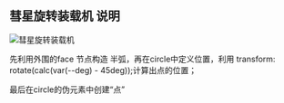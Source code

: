 ## 彗星旋转装载机 说明

![彗星旋转装载机](http://pela5ecqg.bkt.clouddn.com/WechatIMG42.png)

先利用外围的face 节点构造 半弧，再在circle中定义位置，利用 transform: rotate(calc(var(--deg) - 45deg));计算出点的位置；

最后在circle的伪元素中创建“点”
